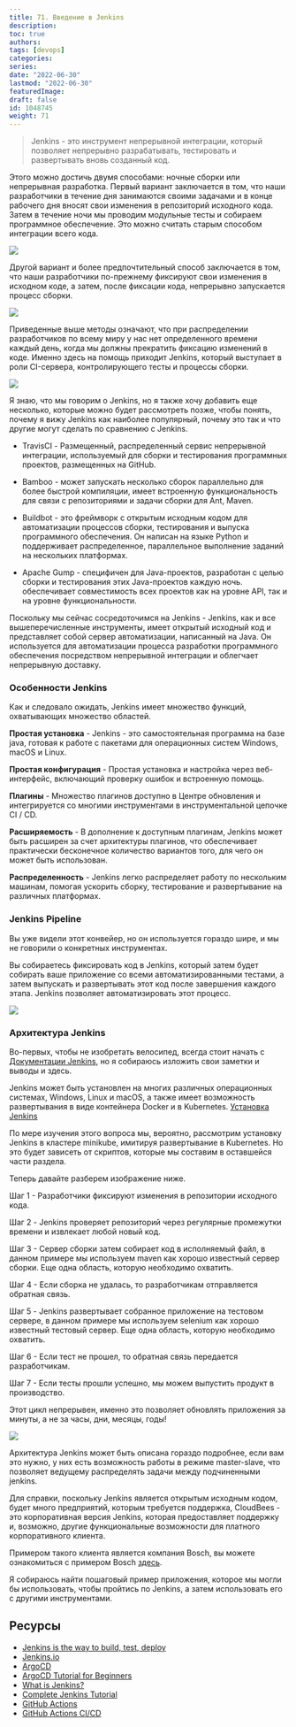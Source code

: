 ```yaml
---
title: 71. Введение в Jenkins
description: 
toc: true
authors:
tags: [devops]
categories:
series: 
date: "2022-06-30"
lastmod: "2022-06-30"
featuredImage:
draft: false
id: 1048745
weight: 71
---
```


> Jenkins - это инструмент непрерывной интеграции, который позволяет непрерывно разрабатывать, тестировать и развертывать вновь созданный код. 

Этого можно достичь двумя способами: ночные сборки или непрерывная разработка. Первый вариант заключается в том, что наши разработчики в течение дня занимаются своими задачами и в конце рабочего дня вносят свои изменения в репозиторий исходного кода. Затем в течение ночи мы проводим модульные тесты и собираем программное обеспечение. Это можно считать старым способом интеграции всего кода. 

![](../images/Day71_CICD1.png?v1)

Другой вариант и более предпочтительный способ заключается в том, что наши разработчики по-прежнему фиксируют свои изменения в исходном коде, а затем, после фиксации кода, непрерывно запускается процесс сборки. 

![](../images/Day71_CICD2.png?v1)

Приведенные выше методы означают, что при распределении разработчиков по всему миру у нас нет определенного времени каждый день, когда мы должны прекратить фиксацию изменений в коде. Именно здесь на помощь приходит Jenkins, который выступает в роли CI-сервера, контролирующего тесты и процессы сборки. 

![](../images/Day71_CICD3.png?v1)

Я знаю, что мы говорим о Jenkins, но я также хочу добавить еще несколько, которые можно будет рассмотреть позже, чтобы понять, почему я вижу Jenkins как наиболее популярный, почему это так и что другие могут сделать по сравнению с Jenkins. 

- TravisCI - Размещенный, распределенный сервис непрерывной интеграции, используемый для сборки и тестирования программных проектов, размещенных на GitHub. 
  
- Bamboo - может запускать несколько сборок параллельно для более быстрой компиляции, имеет встроенную функциональность для связи с репозиториями и задачи сборки для Ant, Maven. 
  
- Buildbot - это фреймворк с открытым исходным кодом для автоматизации процессов сборки, тестирования и выпуска программного обеспечения. Он написан на языке Python и поддерживает распределенное, параллельное выполнение заданий на нескольких платформах. 
  
- Apache Gump - специфичен для Java-проектов, разработан с целью сборки и тестирования этих Java-проектов каждую ночь. обеспечивает совместимость всех проектов как на уровне API, так и на уровне функциональности. 

Поскольку мы сейчас сосредоточимся на Jenkins - Jenkins, как и все вышеперечисленные инструменты, имеет открытый исходный код и представляет собой сервер автоматизации, написанный на Java. Он используется для автоматизации процесса разработки программного обеспечения посредством непрерывной интеграции и облегчает непрерывную доставку. 

### Особенности Jenkins

Как и следовало ожидать, Jenkins имеет множество функций, охватывающих множество областей. 

**Простая установка** - Jenkins - это самостоятельная программа на базе java, готовая к работе с пакетами для операционных систем Windows, macOS и Linux. 

**Простая конфигурация** - Простая установка и настройка через веб-интерфейс, включающий проверку ошибок и встроенную помощь. 

**Плагины** - Множество плагинов доступно в Центре обновления и интегрируется со многими инструментами в инструментальной цепочке CI / CD. 

**Расширяемость** - В дополнение к доступным плагинам, Jenkins может быть расширен за счет архитектуры плагинов, что обеспечивает практически бесконечное количество вариантов того, для чего он может быть использован. 

**Распределенность** - Jenkins легко распределяет работу по нескольким машинам, помогая ускорить сборку, тестирование и развертывание на различных платформах. 

### Jenkins Pipeline 

Вы уже видели этот конвейер, но он используется гораздо шире, и мы не говорили о конкретных инструментах. 

Вы собираетесь фиксировать код в Jenkins, который затем будет собирать ваше приложение со всеми автоматизированными тестами, а затем выпускать и развертывать этот код после завершения каждого этапа. Jenkins позволяет автоматизировать этот процесс. 

![](../images/Day71_CICD4.png?v1)

### Архитектура Jenkins 

Во-первых, чтобы не изобретать велосипед, всегда стоит начать с [Документации Jenkins](https://www.jenkins.io/doc/developer/architecture/), но я собираюсь изложить свои заметки и выводы и здесь. 

Jenkins может быть установлен на многих различных операционных системах, Windows, Linux и macOS, а также имеет возможность развертывания в виде контейнера Docker и в Kubernetes. [Установка Jenkins](https://www.jenkins.io/doc/book/installing/)

По мере изучения этого вопроса мы, вероятно, рассмотрим установку Jenkins в кластере minikube, имитируя развертывание в Kubernetes. Но это будет зависеть от скриптов, которые мы составим в оставшейся части раздела. 

Теперь давайте разберем изображение ниже. 

Шаг 1 - Разработчики фиксируют изменения в репозитории исходного кода.

Шаг 2 - Jenkins проверяет репозиторий через регулярные промежутки времени и извлекает любой новый код.

Шаг 3 - Сервер сборки затем собирает код в исполняемый файл, в данном примере мы используем maven как хорошо известный сервер сборки. Еще одна область, которую необходимо охватить. 

Шаг 4 - Если сборка не удалась, то разработчикам отправляется обратная связь. 

Шаг 5 - Jenkins развертывает собранное приложение на тестовом сервере, в данном примере мы используем selenium как хорошо известный тестовый сервер. Еще одна область, которую необходимо охватить. 

Шаг 6 - Если тест не прошел, то обратная связь передается разработчикам.

Шаг 7 - Если тесты прошли успешно, мы можем выпустить продукт в производство. 

Этот цикл непрерывен, именно это позволяет обновлять приложения за минуты, а не за часы, дни, месяцы, годы! 

![](../images/Day71_CICD5.png?v1)

Архитектура Jenkins может быть описана гораздо подробнее, если вам это нужно, у них есть возможность работы в режиме master-slave, что позволяет ведущему распределять задачи между подчиненными jenkins. 

Для справки, поскольку Jenkins является открытым исходным кодом, будет много предприятий, которым требуется поддержка, CloudBees - это корпоративная версия Jenkins, которая предоставляет поддержку и, возможно, другие функциональные возможности для платного корпоративного клиента. 

Примером такого клиента является компания Bosch, вы можете ознакомиться с примером Bosch [здесь](https://assets.ctfassets.net/vtn4rfaw6n2j/case-study-boschpdf/40a0b23c61992ed3ee414ae0a55b6777/case-study-bosch.pdf).

Я собираюсь найти пошаговый пример приложения, которое мы могли бы использовать, чтобы пройтись по Jenkins, а затем использовать его с другими инструментами.
## Ресурсы

- [Jenkins is the way to build, test, deploy](https://youtu.be/_MXtbjwsz3A)
- [Jenkins.io](https://www.jenkins.io/)
- [ArgoCD](https://argo-cd.readthedocs.io/en/stable/)
- [ArgoCD Tutorial for Beginners](https://www.youtube.com/watch?v=MeU5_k9ssrs)
- [What is Jenkins?](https://www.youtube.com/watch?v=LFDrDnKPOTg)
- [Complete Jenkins Tutorial](https://www.youtube.com/watch?v=nCKxl7Q_20I&t=3s)
- [GitHub Actions](https://www.youtube.com/watch?v=R8_veQiYBjI)
- [GitHub Actions CI/CD](https://www.youtube.com/watch?v=mFFXuXjVgkU)
